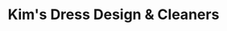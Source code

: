 ---
title: "Kim's Dress Design & Cleaners"
url: /alexandria/kims-dress-design-and-cleaners/
shop: laundry
---